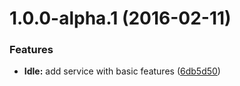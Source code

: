 <a name="1.0.0-alpha.1"></a>
# 1.0.0-alpha.1 (2016-02-11)


### Features

* **Idle:** add service with basic features ([6db5d50](https://github.com/HackedByChinese/ng2-idle/commit/6db5d50))
